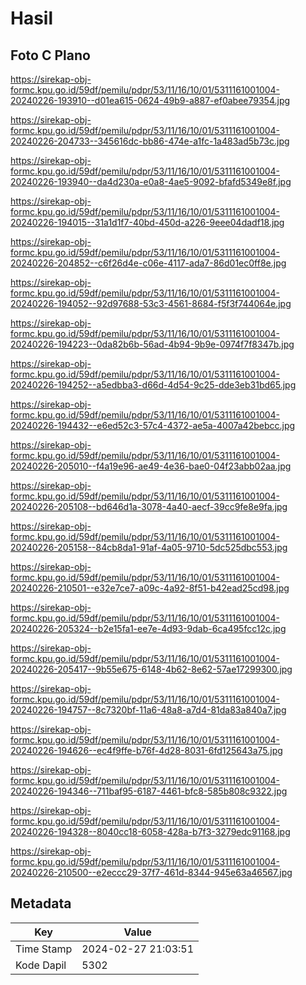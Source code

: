 # Hasil

## Foto C Plano

https://sirekap-obj-formc.kpu.go.id/59df/pemilu/pdpr/53/11/16/10/01/5311161001004-20240226-193910--d01ea615-0624-49b9-a887-ef0abee79354.jpg

https://sirekap-obj-formc.kpu.go.id/59df/pemilu/pdpr/53/11/16/10/01/5311161001004-20240226-204733--345616dc-bb86-474e-a1fc-1a483ad5b73c.jpg

https://sirekap-obj-formc.kpu.go.id/59df/pemilu/pdpr/53/11/16/10/01/5311161001004-20240226-193940--da4d230a-e0a8-4ae5-9092-bfafd5349e8f.jpg

https://sirekap-obj-formc.kpu.go.id/59df/pemilu/pdpr/53/11/16/10/01/5311161001004-20240226-194015--31a1d1f7-40bd-450d-a226-9eee04dadf18.jpg

https://sirekap-obj-formc.kpu.go.id/59df/pemilu/pdpr/53/11/16/10/01/5311161001004-20240226-204852--c6f26d4e-c06e-4117-ada7-86d01ec0ff8e.jpg

https://sirekap-obj-formc.kpu.go.id/59df/pemilu/pdpr/53/11/16/10/01/5311161001004-20240226-194052--92d97688-53c3-4561-8684-f5f3f744064e.jpg

https://sirekap-obj-formc.kpu.go.id/59df/pemilu/pdpr/53/11/16/10/01/5311161001004-20240226-194223--0da82b6b-56ad-4b94-9b9e-0974f7f8347b.jpg

https://sirekap-obj-formc.kpu.go.id/59df/pemilu/pdpr/53/11/16/10/01/5311161001004-20240226-194252--a5edbba3-d66d-4d54-9c25-dde3eb31bd65.jpg

https://sirekap-obj-formc.kpu.go.id/59df/pemilu/pdpr/53/11/16/10/01/5311161001004-20240226-194432--e6ed52c3-57c4-4372-ae5a-4007a42bebcc.jpg

https://sirekap-obj-formc.kpu.go.id/59df/pemilu/pdpr/53/11/16/10/01/5311161001004-20240226-205010--f4a19e96-ae49-4e36-bae0-04f23abb02aa.jpg

https://sirekap-obj-formc.kpu.go.id/59df/pemilu/pdpr/53/11/16/10/01/5311161001004-20240226-205108--bd646d1a-3078-4a40-aecf-39cc9fe8e9fa.jpg

https://sirekap-obj-formc.kpu.go.id/59df/pemilu/pdpr/53/11/16/10/01/5311161001004-20240226-205158--84cb8da1-91af-4a05-9710-5dc525dbc553.jpg

https://sirekap-obj-formc.kpu.go.id/59df/pemilu/pdpr/53/11/16/10/01/5311161001004-20240226-210501--e32e7ce7-a09c-4a92-8f51-b42ead25cd98.jpg

https://sirekap-obj-formc.kpu.go.id/59df/pemilu/pdpr/53/11/16/10/01/5311161001004-20240226-205324--b2e15fa1-ee7e-4d93-9dab-6ca495fcc12c.jpg

https://sirekap-obj-formc.kpu.go.id/59df/pemilu/pdpr/53/11/16/10/01/5311161001004-20240226-205417--9b55e675-6148-4b62-8e62-57ae17299300.jpg

https://sirekap-obj-formc.kpu.go.id/59df/pemilu/pdpr/53/11/16/10/01/5311161001004-20240226-194757--8c7320bf-11a6-48a8-a7d4-81da83a840a7.jpg

https://sirekap-obj-formc.kpu.go.id/59df/pemilu/pdpr/53/11/16/10/01/5311161001004-20240226-194626--ec4f9ffe-b76f-4d28-8031-6fd125643a75.jpg

https://sirekap-obj-formc.kpu.go.id/59df/pemilu/pdpr/53/11/16/10/01/5311161001004-20240226-194346--711baf95-6187-4461-bfc8-585b808c9322.jpg

https://sirekap-obj-formc.kpu.go.id/59df/pemilu/pdpr/53/11/16/10/01/5311161001004-20240226-194328--8040cc18-6058-428a-b7f3-3279edc91168.jpg

https://sirekap-obj-formc.kpu.go.id/59df/pemilu/pdpr/53/11/16/10/01/5311161001004-20240226-210500--e2eccc29-37f7-461d-8344-945e63a46567.jpg


## Metadata

| Key        | Value               |
| ---------- | ------------------- |
| Time Stamp | 2024-02-27 21:03:51 |
| Kode Dapil | 5302                |



